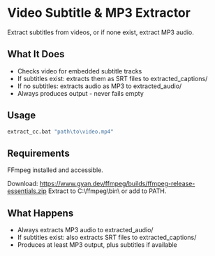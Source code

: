 # Video Subtitle & MP3 Extractor

Extract subtitles from videos, or if none exist, extract MP3 audio.

## What It Does

- Checks video for embedded subtitle tracks
- If subtitles exist: extracts them as SRT files to extracted_captions/
- If no subtitles: extracts audio as MP3 to extracted_audio/
- Always produces output - never fails empty

## Usage

```bash
extract_cc.bat "path\to\video.mp4"
```

## Requirements

FFmpeg installed and accessible.

Download: https://www.gyan.dev/ffmpeg/builds/ffmpeg-release-essentials.zip
Extract to C:\ffmpeg\bin\ or add to PATH.

## What Happens

- Always extracts MP3 audio to extracted_audio/
- If subtitles exist: also extracts SRT files to extracted_captions/
- Produces at least MP3 output, plus subtitles if available